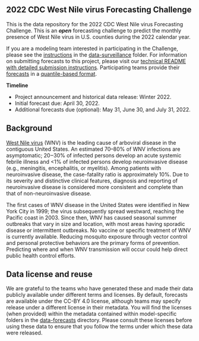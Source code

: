 ## 2022 CDC West Nile virus Forecasting Challenge

This is the data repository for the 2022 CDC West Nile virus Forecasting Challenge. This is an _**open**_ 
forecasting challenge to predict the monthly presence of West Nile virus in U.S. counties during the 2022 
calendar year.

If you are a modeling team interested in participating in the Challenge, please see the 
[instructions](./data-surveillance/README.md) in the [data-surveillance](./) folder.
For information on submitting forecasts to this project, please visit our [technical README 
with detailed submission instructions](./data-forecasts/README.md). Participating teams provide their 
[forecasts](./data-forecasts/) in a [quantile-based format](./data-forecasts/README.md#Data-formatting).

**Timeline**

- Project announcement and historical data release: Winter 2022.
- Initial forecast due: April 30, 2022.
- Additional forecasts due (optional): May 31, June 30, and July 31, 2022.


## Background
[West Nile virus](https://www.cdc.gov/westnile/index.html) (WNV) is the leading cause of arboviral disease in the 
contiguous United States. An estimated 70–80% of WNV infections are asymptomatic; 20‒30% of infected persons 
develop an acute systemic febrile illness and <1% of infected persons develop neuroinvasive disease (e.g., 
meningitis, encephalitis, or myelitis). Among patients with neuroinvasive disease, the case-fatality ratio is 
approximately 10%. Due to its severity and distinctive clinical features, diagnosis and reporting of neuroinvasive 
disease is considered more consistent and complete than that of non-neuroinvasive disease.

The first cases of WNV disease in the United States were identified in New York City in 1999; the virus 
subsequently spread westward, reaching the Pacific coast in 2003. Since then, WNV has caused seasonal summer 
outbreaks that vary in size and location, with most areas having sporadic disease or intermittent outbreaks. No 
vaccine or specific treatment of WNV is currently available. Reducing mosquito exposure through vector control and 
personal protective behaviors are the primary forms of prevention. Predicting where and when WNV transmission will 
occur could help direct public health control efforts.


## Data license and reuse
We are grateful to the teams who have generated these and made their data publicly available under different terms 
and licenses. By default, forecasts are available under the CC-BY 4.0 license, although teams may specify release 
under a different license in their metadata. You will find the licenses (when provided) within the metadata 
contained within model-specific folders in the [data-forecasts](./data-forecasts/) directory. Please consult these 
licenses before using these data to ensure that you follow the terms under which these data were released.